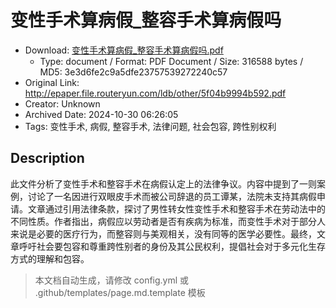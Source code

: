 # 变性手术算病假_整容手术算病假吗

- Download: [变性手术算病假_整容手术算病假吗.pdf](变性手术算病假_整容手术算病假吗.pdf)
    - Type: document / Format: PDF Document / Size: 316588 bytes / MD5: 3e3d6fe2c9a5dfe23757539272240c57
- Original Link: http://epaper.file.routeryun.com/ldb/other/5f04b9994b592.pdf
- Creator: Unknown
- Archived Date: 2024-10-30 06:26:05
- Tags: 变性手术, 病假, 整容手术, 法律问题, 社会包容, 跨性别权利

## Description

此文件分析了变性手术和整容手术在病假认定上的法律争议。内容中提到了一则案例，讨论了一名因进行双眼皮手术而被公司辞退的员工谭某，法院未支持其病假申请。文章通过引用法律条款，探讨了男性转女性变性手术和整容手术在劳动法中的不同性质。作者指出，病假应以劳动者是否有疾病为标准，而变性手术对于部分人来说是必要的医疗行为，而整容则与美观相关，没有同等的医学必要性。最终，文章呼吁社会要包容和尊重跨性别者的身份及其公民权利，提倡社会对于多元化生存方式的理解和包容。

> 本文档自动生成，请修改 config.yml 或 .github/templates/page.md.template 模板
